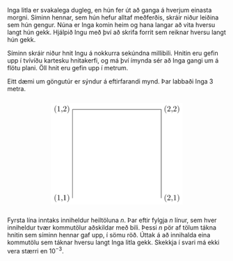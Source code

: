 
Inga litla er svakalega dugleg, en hún fer út að ganga á hverjum einasta
morgni. Síminn hennar, sem hún hefur alltaf meðferðis, skráir niður leiðina sem
hún gengur. Núna er Inga komin heim og hana langar að vita hversu langt hún
gekk. Hjálpið Ingu með því að skrifa forrit sem reiknar hversu langt hún gekk.

Síminn skráir niður hnit Ingu á nokkurra sekúndna millibili. Hnitin eru gefin
upp í tvívíðu kartesku hnitakerfi, og má því ímynda sér að Inga gangi um
á flötu plani. Öll hnit eru gefin upp í metrum.

Eitt dæmi um göngutúr er sýndur á eftirfarandi mynd. Þar labbaði Inga $3$
metra.

<div style="text-align:center"><img src="assets/path.png" style="width:60%;margin:10px" alt="empty" /></div>

Fyrsta lína inntaks inniheldur heiltöluna $n$. Þar eftir fylgja $n$ línur, sem
hver inniheldur tvær kommutölur aðskildar með bili. Þessi $n$ pör af tölum
tákna hnitin sem síminn hennar gaf upp, í sömu röð. Úttak á að innihalda eina
kommutölu sem táknar hversu langt Inga litla gekk. Skekkja í svari má ekki vera
stærri en $10^{-3}$.

